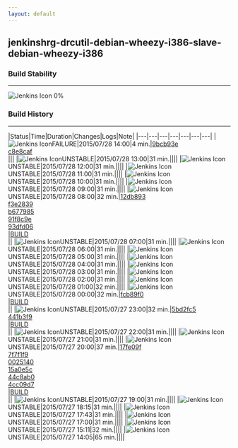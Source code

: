 ```yaml
---
layout: default
---
```

## jenkinshrg-drcutil-debian-wheezy-i386-slave-debian-wheezy-i386
### Build Stability
___
![Jenkins Icon](http://jenkinshrg.github.io/images/48x48/health-00to19.png)
0%
  
### Build History
___
|Status|Time|Duration|Changes|Logs|Note|
|---|---|---|---|---|---|---|
|![Jenkins Icon](http://jenkinshrg.github.io/images/24x24/red.png)FAILURE|2015/07/28 14:00|4 min.|[9bcb93e](https://github.com/jrl-umi3218/hmc2/commit/9bcb93e10c6c29f8bea862f4d8c07d999bfe29aa)<br>[c8e8caf](https://github.com/jrl-umi3218/hrpsys-humanoid/commit/c8e8caf0fc1dc0a7dcf6c4f404da13720fd63de2)<br>|||
|![Jenkins Icon](http://jenkinshrg.github.io/images/24x24/yellow.png)UNSTABLE|2015/07/28 13:00|31 min.||||
|![Jenkins Icon](http://jenkinshrg.github.io/images/24x24/yellow.png)UNSTABLE|2015/07/28 12:00|31 min.||||
|![Jenkins Icon](http://jenkinshrg.github.io/images/24x24/yellow.png)UNSTABLE|2015/07/28 11:00|31 min.||||
|![Jenkins Icon](http://jenkinshrg.github.io/images/24x24/yellow.png)UNSTABLE|2015/07/28 10:00|31 min.||||
|![Jenkins Icon](http://jenkinshrg.github.io/images/24x24/yellow.png)UNSTABLE|2015/07/28 09:00|31 min.||||
|![Jenkins Icon](http://jenkinshrg.github.io/images/24x24/yellow.png)UNSTABLE|2015/07/28 08:00|32 min.|[12db893](https://github.com/fkanehiro/hrpsys-base/commit/12db893d2cd67e84bf98f1843ecbfcdc81e4f2a3)<br>[f3e2839](https://github.com/fkanehiro/hrpsys-base/commit/f3e2839cac5291c07f44a0e239ee3cc8d8ef4fef)<br>[b677985](https://github.com/fkanehiro/hrpsys-base/commit/b677985b388b747fcdbde285f441ca0c8ecb0f81)<br>[91f8c9e](https://github.com/fkanehiro/hrpsys-base/commit/91f8c9eb34fa013ec73d3fe58c93da85937a873d)<br>[93dfd06](https://github.com/fkanehiro/hrpsys-base/commit/93dfd065a03424f30166cfe24731b603caa8fe6f)<br>|[BUILD](https://drive.google.com/file/d/0B54sHwaxmuM4ZEd3M2cxQUdSMFU/view?usp=drivesdk)<br>||
|![Jenkins Icon](http://jenkinshrg.github.io/images/24x24/yellow.png)UNSTABLE|2015/07/28 07:00|31 min.||||
|![Jenkins Icon](http://jenkinshrg.github.io/images/24x24/yellow.png)UNSTABLE|2015/07/28 06:00|31 min.||||
|![Jenkins Icon](http://jenkinshrg.github.io/images/24x24/yellow.png)UNSTABLE|2015/07/28 05:00|31 min.||||
|![Jenkins Icon](http://jenkinshrg.github.io/images/24x24/yellow.png)UNSTABLE|2015/07/28 04:00|31 min.||||
|![Jenkins Icon](http://jenkinshrg.github.io/images/24x24/yellow.png)UNSTABLE|2015/07/28 03:00|31 min.||||
|![Jenkins Icon](http://jenkinshrg.github.io/images/24x24/yellow.png)UNSTABLE|2015/07/28 02:00|31 min.||||
|![Jenkins Icon](http://jenkinshrg.github.io/images/24x24/yellow.png)UNSTABLE|2015/07/28 01:00|32 min.||||
|![Jenkins Icon](http://jenkinshrg.github.io/images/24x24/yellow.png)UNSTABLE|2015/07/28 00:00|32 min.|[fcb89f0](https://github.com/jrl-umi3218/hmc2/commit/fcb89f0a08fd431cf55bcce835744ea569c92614)<br>|[BUILD](https://drive.google.com/file/d/0B54sHwaxmuM4YW1rcVUtRnkzckE/view?usp=drivesdk)<br>||
|![Jenkins Icon](http://jenkinshrg.github.io/images/24x24/yellow.png)UNSTABLE|2015/07/27 23:00|32 min.|[5bd2fc5](https://github.com/fkanehiro/hrpsys-base/commit/5bd2fc5c4207936be7fb08460a2597bef6c006b5)<br>[441b3f9](https://github.com/fkanehiro/hrpsys-base/commit/441b3f98270d7a15caff7ea601c1e12e2c720ba6)<br>|[BUILD](https://drive.google.com/file/d/0B54sHwaxmuM4cWZ2eUFTcDlJN28/view?usp=drivesdk)<br>||
|![Jenkins Icon](http://jenkinshrg.github.io/images/24x24/yellow.png)UNSTABLE|2015/07/27 22:00|31 min.||||
|![Jenkins Icon](http://jenkinshrg.github.io/images/24x24/yellow.png)UNSTABLE|2015/07/27 21:00|31 min.||||
|![Jenkins Icon](http://jenkinshrg.github.io/images/24x24/yellow.png)UNSTABLE|2015/07/27 20:00|37 min.|[17fe09f](https://github.com/jrl-umi3218/hmc2/commit/17fe09f03d1d4b2a133c2b6c50e260e45102acb8)<br>[7f7f1f9](https://github.com/jrl-umi3218/hmc2/commit/7f7f1f9fe3d11298d0bee7d13890d08e95068351)<br>[0025140](https://github.com/jrl-umi3218/hmc2/commit/00251405849da1831c10d07cbdc9fa8457861535)<br>[15a0e5c](https://github.com/jrl-umi3218/hmc2/commit/15a0e5c06a1b1df038bc340901c8ac7e5f32234c)<br>[44c8ab0](https://github.com/jrl-umi3218/hrpsys-humanoid/commit/44c8ab0fed9803a5230416832d6d587e21f48abb)<br>[4cc09d7](https://github.com/jrl-umi3218/hrpsys-humanoid/commit/4cc09d7c17e09908f4d7d6bfacc8835e6bdcd5c8)<br>|[BUILD](https://drive.google.com/file/d/0B54sHwaxmuM4VjV4NUpLa21hVVE/view?usp=drivesdk)<br>||
|![Jenkins Icon](http://jenkinshrg.github.io/images/24x24/yellow.png)UNSTABLE|2015/07/27 19:00|31 min.||||
|![Jenkins Icon](http://jenkinshrg.github.io/images/24x24/yellow.png)UNSTABLE|2015/07/27 18:15|31 min.||||
|![Jenkins Icon](http://jenkinshrg.github.io/images/24x24/yellow.png)UNSTABLE|2015/07/27 17:43|31 min.||||
|![Jenkins Icon](http://jenkinshrg.github.io/images/24x24/yellow.png)UNSTABLE|2015/07/27 17:00|31 min.||||
|![Jenkins Icon](http://jenkinshrg.github.io/images/24x24/yellow.png)UNSTABLE|2015/07/27 15:11|32 min.||||
|![Jenkins Icon](http://jenkinshrg.github.io/images/24x24/yellow.png)UNSTABLE|2015/07/27 14:05|65 min.||||
